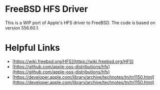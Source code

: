 # FreeBSD HFS Driver

This is a WIP port of Apple's HFS driver to FreeBSD. The code is based on version 556.60.1.


# Helpful Links
* [https://wiki.freebsd.org/HFS](https://wiki.freebsd.org/HFS)
* [https://github.com/apple-oss-distributions/hfs](https://github.com/apple-oss-distributions/hfs)
* [https://developer.apple.com/library/archive/technotes/tn/tn1150.html](https://developer.apple.com/library/archive/technotes/tn/tn1150.html)

